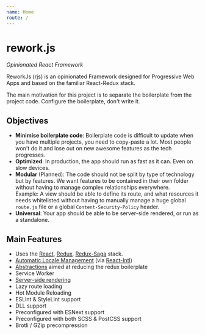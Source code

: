 ```yaml
---
name: Home
route: /
---
```


# rework.js

*Opinionated React Framework*

ReworkJs (rjs) is an opinionated Framework designed for Progressive Web Apps and based on the familiar React-Redux stack.

The main motivation for this project is to separate the boilerplate from the project code. Configure the boilerplate, don't write it.

## Objectives

- **Minimise boilerplate code**: Boilerplate code is difficult to update when you have multiple projects, you need to copy-paste a lot. Most people won't do it and lose out on new awesome features as the tech progresses.
- **Optimized**: In production, the app should run as fast as it can. Even on slow devices.
- **Modular** (Planned): The code should not be split by type of technology but by features. We want features to be contained in their own folder without having to manage complex relationships everywhere.\
  Example: A view should be able to define its route, and what resources it needs whitelisted without having to manually manage a huge global `route.js` file or a global `Content-Security-Policy` header.
- **Universal**: Your app should be able to be server-side rendered, or run as a standalone.

## Main Features

- Uses the [React](https://facebook.github.io/react/), [Redux](https://redux.js.org/), [Redux-Saga](https://redux-saga.github.io/redux-saga/) stack.
- [Automatic Locale Management](./docs/locale-management.md) (via [React-Intl](https://github.com/yahoo/react-intl))
- [Abstractions](./docs/state-management/providers.md) aimed at reducing the redux boilerplate
- Service Worker
- [Server-side rendering](./docs/launching-the-app.md#prerendering)
- Lazy route loading
- Hot Module Reloading
- ESLint & StyleLint support
- DLL support
- Preconfigured with ESNext support
- Preconfigured with both SCSS & PostCSS support
- Brotli / GZip precompression
